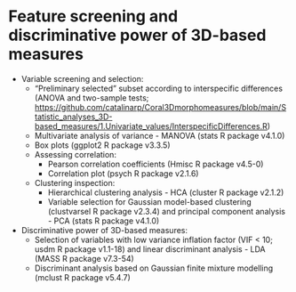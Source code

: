 # <b>Feature screening and discriminative power of 3D-based measures</b>
+ Variable screening and selection:
  + “Preliminary selected” subset according to interspecific differences (ANOVA and two-sample tests; https://github.com/catalinarp/Coral3Dmorphomeasures/blob/main/Statistic_analyses_3D-based_measures/1.Univariate_values/InterspecificDifferences.R)
  + Multivariate analysis of variance - MANOVA (stats R package v4.1.0) 
  + Box plots (ggplot2 R package v3.3.5) 
  + Assessing correlation:
    + Pearson correlation coefficients (Hmisc R package v4.5-0)
    + Correlation plot (psych R package v2.1.6)
  + Clustering inspection:
    + Hierarchical clustering analysis - HCA (cluster R package v2.1.2)
    + Variable selection for Gaussian model-based clustering (clustvarsel R package v2.3.4) and principal component analysis - PCA (stats R package v4.1.0)
+ Discriminative power of 3D-based measures:
  + Selection of variables with low variance inflation factor (VIF < 10; usdm R package v1.1-18) and linear discriminant analysis - LDA (MASS R package v7.3-54) 
  + Discriminant analysis based on Gaussian finite mixture modelling (mclust R package v5.4.7)
